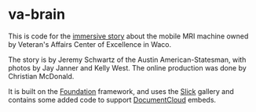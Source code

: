 va-brain
========

This is code for the [immersive story](http://projects.statesman.com/news/va-center-of-excellence/) about the mobile MRI machine owned by Veteran's Affairs Center of Excellence in Waco.

The story is by Jeremy Schwartz of the Austin American-Statesman, with photos by Jay Janner and Kelly West. The online production was done by Christian McDonald.

It is built on the [Foundation](http://foundation.zurb.com/) framework, and uses the [Slick](http://kenwheeler.github.io/slick/) gallery and contains some added code to support [DocumentCloud](http://documentcloud.org) embeds.
